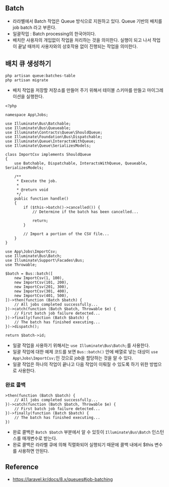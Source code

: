 ## Batch
- 라라벨에서 Batch 작업은 Queue 방식으로 지원하고 있다. Queue 기반의 배치를 job batch 라고 부른다.
- 일괄작업 : Batch processing의 한국어이다.
- 배치란 사용자의 개입없이 작업을 처리하는 것을 의미한다. 실행이 되고 나서 작업이 끝날 때까지 사용자와의 상호작용 없이 진행되는 작업을 의미한다.

## 배치 큐 생성하기
```
php artisan queue:batches-table
php artisan migrate
```
- 배치 작업을 저장할 저장소를 만들어 주기 위해서 테이블 스키마를 만들고 마이그레이션을 실행한다.

```
<?php

namespace App\Jobs;

use Illuminate\Bus\Batchable;
use Illuminate\Bus\Queueable;
use Illuminate\Contracts\Queue\ShouldQueue;
use Illuminate\Foundation\Bus\Dispatchable;
use Illuminate\Queue\InteractsWithQueue;
use Illuminate\Queue\SerializesModels;

class ImportCsv implements ShouldQueue
{
    use Batchable, Dispatchable, InteractsWithQueue, Queueable, SerializesModels;

    /**
     * Execute the job.
     *
     * @return void
     */
    public function handle()
    {
        if ($this->batch()->cancelled()) {
            // Determine if the batch has been cancelled...

            return;
        }

        // Import a portion of the CSV file...
    }
}
```

```
use App\Jobs\ImportCsv;
use Illuminate\Bus\Batch;
use Illuminate\Support\Facades\Bus;
use Throwable;

$batch = Bus::batch([
    new ImportCsv(1, 100),
    new ImportCsv(101, 200),
    new ImportCsv(201, 300),
    new ImportCsv(301, 400),
    new ImportCsv(401, 500),
])->then(function (Batch $batch) {
    // All jobs completed successfully...
})->catch(function (Batch $batch, Throwable $e) {
    // First batch job failure detected...
})->finally(function (Batch $batch) {
    // The batch has finished executing...
})->dispatch();

return $batch->id;
```
- 일괄 작업을 사용하기 위해서는 `use Illuminate\Bus\Batch;`를 사용한다.
- 일괄 작업에 대한 예제 코드를 보면 `Bus::batch()` 안에 배열로 넣는 대상이 `use App\Jobs\ImportCsv;`인 것으로 job을 할당하는 것을 알 수 있다.
- 일괄 작업은 하나의 작업이 끝나고 다음 작업이 이뤄질 수 있도록 하기 위한 방법으로 사용한다.


### 완료 콜백
```
>then(function (Batch $batch) {
    // All jobs completed successfully...
})->catch(function (Batch $batch, Throwable $e) {
    // First batch job failure detected...
})->finally(function (Batch $batch) {
    // The batch has finished executing...
})
```
- 완료 콜백은 `Batch $batch` 부분에서 알 수 있듯이 `Illuminate\Bus\Batch` 인스턴스를 매개변수로 받는다. 
- 완료 콜백은 라라벨 큐에 의해 직렬화되어 실행되기 때문에 콜백 내에서 $this 변수를 사용하면 안된다.


## Reference
- https://laravel.kr/docs/8.x/queues#job-batching
